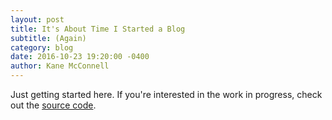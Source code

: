 ```yaml
---
layout: post
title: It's About Time I Started a Blog
subtitle: (Again)
category: blog
date: 2016-10-23 19:20:00 -0400
author: Kane McConnell
---
```


Just getting started here. If you're interested in the work in progress, check out the [source code](https://github.com/kmcconnell/kmcconnell.github.io).
